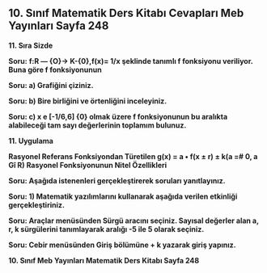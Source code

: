 ## 10. Sınıf Matematik Ders Kitabı Cevapları Meb Yayınları Sayfa 248

**11. Sıra Sizde**

**Soru:** **f:R — {O}→ K-{0},f(x)= 1/x şeklinde tanımlı f fonksiyonu veriliyor. Buna göre f fonksiyonunun**

**Soru: a) Grafiğini çiziniz.**

**Soru: b) Bire birliğini ve örtenliğini inceleyiniz.**

**Soru: c) x e [-1/6,6] {0} olmak üzere f fonksiyonunun bu aralıkta alabileceği tam sayı değerlerinin toplamım bulunuz.**

**11. Uygulama**

**Rasyonel Referans Fonksiyondan Türetilen g(x) = a • f(x ± r) ± k(a =# 0, a Gî R) Rasyonel Fonksiyonunun Nitel Özellikleri**

**Soru: Aşağıda istenenleri gerçekleştirerek soruları yanıtlayınız.**

**Soru: 1) Matematik yazılımlarını kullanarak aşağıda verilen etkinliği gerçekleştiriniz.**

**Soru: Araçlar menüsünden Sürgü aracını seçiniz. Sayısal değerler alan a, r, k sürgülerini tanımlayarak aralığı -5 ile 5 olarak seçiniz.**

**Soru: Cebir menüsünden Giriş bölümüne + k yazarak giriş yapınız.**

**10. Sınıf Meb Yayınları Matematik Ders Kitabı Sayfa 248**